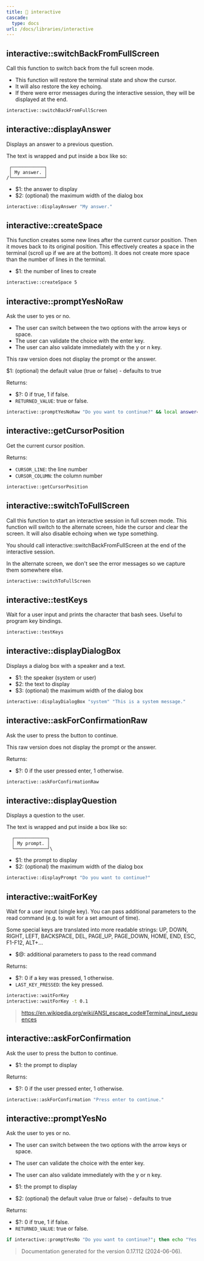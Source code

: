 ```yaml
---
title: 📂 interactive
cascade:
  type: docs
url: /docs/libraries/interactive
---
```


## interactive::switchBackFromFullScreen

Call this function to switch back from the full screen mode.

- This function will restore the terminal state and show the cursor.
- It will also restore the key echoing.
- If there were error messages during the interactive session, they will be displayed at the end.

```bash
interactive::switchBackFromFullScreen
```


## interactive::displayAnswer

Displays an answer to a previous question.

The text is wrapped and put inside a box like so:

```text
 ┌────────────┐
 │ My answer. │
/└────────────┘
```

- $1: the answer to display
- $2: (optional) the maximum width of the dialog box

```bash
interactive::displayAnswer "My answer."
```


## interactive::createSpace

This function creates some new lines after the current cursor position.
Then it moves back to its original position.
This effectively creates a space in the terminal (scroll up if we are at the bottom).
It does not create more space than the number of lines in the terminal.

- $1: the number of lines to create

```bash
interactive::createSpace 5
```


## interactive::promptYesNoRaw

Ask the user to yes or no.

- The user can switch between the two options with the arrow keys or space.
- The user can validate the choice with the enter key.
- The user can also validate immediately with the y or n key.

This raw version does not display the prompt or the answer.

$1: (optional) the default value (true or false) - defaults to true

Returns:

- $?: 0 if true, 1 if false.
- `RETURNED_VALUE`: true or false.

```bash
interactive::promptYesNoRaw "Do you want to continue?" && local answer="${RETURNED_VALUE}"
```


## interactive::getCursorPosition

Get the current cursor position.

Returns:

- `CURSOR_LINE`: the line number
- `CURSOR_COLUMN`: the column number

```bash
interactive::getCursorPosition
```


## interactive::switchToFullScreen

Call this function to start an interactive session in full screen mode.
This function will switch to the alternate screen, hide the cursor and clear the screen.
It will also disable echoing when we type something.

You should call interactive::switchBackFromFullScreen at the end of the interactive session.

In the alternate screen, we don't see the error messages so we capture them somewhere else.

```bash
interactive::switchToFullScreen
```


## interactive::testKeys

Wait for a user input and prints the character that bash sees.
Useful to program key bindings.

```bash
interactive::testKeys
```


## interactive::displayDialogBox

Displays a dialog box with a speaker and a text.

- $1: the speaker (system or user)
- $2: the text to display
- $3: (optional) the maximum width of the dialog box

```bash
interactive::displayDialogBox "system" "This is a system message."
```


## interactive::askForConfirmationRaw

Ask the user to press the button to continue.

This raw version does not display the prompt or the answer.

Returns:

- $?: 0 if the user pressed enter, 1 otherwise.

```bash
interactive::askForConfirmationRaw
```


## interactive::displayQuestion

Displays a question to the user.

The text is wrapped and put inside a box like so:

```text
  ┌────────────┐
  │ My prompt. │
  └────────────┘\
```

- $1: the prompt to display
- $2: (optional) the maximum width of the dialog box

```bash
interactive::displayPrompt "Do you want to continue?"
```


## interactive::waitForKey

Wait for a user input (single key).
You can pass additional parameters to the read command (e.g. to wait for a set amount of time).

Some special keys are translated into more readable strings:
UP, DOWN, RIGHT, LEFT, BACKSPACE, DEL, PAGE_UP, PAGE_DOWN, HOME, END, ESC, F1-F12, ALT+...

- $@: additional parameters to pass to the read command

Returns:

- $?: 0 if a key was pressed, 1 otherwise.
- `LAST_KEY_PRESSED`: the key pressed.

```bash
interactive::waitForKey
interactive::waitForKey -t 0.1
```

> <https://en.wikipedia.org/wiki/ANSI_escape_code#Terminal_input_sequences>


##  interactive::askForConfirmation

Ask the user to press the button to continue.

- $1: the prompt to display

Returns:

- $?: 0 if the user pressed enter, 1 otherwise.

```bash
interactive::askForConfirmation "Press enter to continue."
```


## interactive::promptYesNo

Ask the user to yes or no.

- The user can switch between the two options with the arrow keys or space.
- The user can validate the choice with the enter key.
- The user can also validate immediately with the y or n key.

- $1: the prompt to display
- $2: (optional) the default value (true or false) - defaults to true

Returns:

- $?: 0 if true, 1 if false.
- `RETURNED_VALUE`: true or false.

```bash
if interactive::promptYesNo "Do you want to continue?"; then echo "Yes."; else echo "No."; fi
```




> Documentation generated for the version 0.17.112 (2024-06-06).

